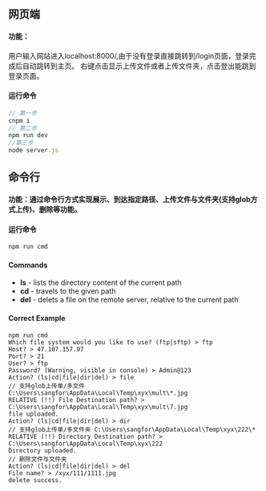 ﻿## 网页端

#### 功能：
用户输入网站进入localhost:8000/,由于没有登录直接跳转到/login页面，登录完成后自动跳转到主页。
右键点击显示上传文件或者上传文件夹，点击登出能跳到登录页面。

#### 运行命令
```javascript
// 第一步
cnpm i
// 第二步
npm run dev
//第三步
node server.js
```

## 命令行

#### 功能：通过命令行方式实现展示、到达指定路径、上传文件与文件夹(支持glob方式上传)、删除等功能。

#### 运行命令
```javascript
npm run cmd
```

#### Commands
- **ls** - lists the directory content of the current path
- **cd** - travels to the given path
- **del** - delets a file on the remote server, relative to the current path

#### Correct Example
```
npm run cmd
Which file system would you like to use? (ftp|sftp) > ftp
Host? > 47.107.157.97
Port? > 21
User? > ftp
Password? (Warning, visible in console) > Admin@123
Action? (ls|cd|file|dir|del) > file
// 支持glob上传单/多文件 C:\Users\sangfor\AppData\Local\Temp\xyx\mult\*.jpg
RELATIVE (!!) File Destination path? > C:\Users\sangfor\AppData\Local\Temp\xyx\mult\7.jpg
file uploaded.
Action? (ls|cd|file|dir|del) > dir
// 支持glob上传单/多文件夹 C:\Users\sangfor\AppData\Local\Temp\xyx\222\*
RELATIVE (!!) Directory Destination path? > C:\Users\sangfor\AppData\Local\Temp\xyx\222
Directory uploaded.
// 删除文件与文件夹
Action? (ls|cd|file|dir|del) > del
File name? > /xyx/111/1111.jpg
delete success.

```
